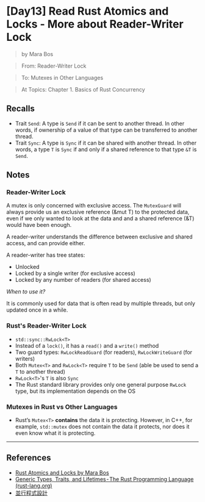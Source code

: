 # [Day13] Read Rust Atomics and Locks - More about Reader-Writer Lock

> by Mara Bos

> From: Reader-Writer Lock

> To: Mutexes in Other Languages

> At Topics: Chapter 1. Basics of Rust Concurrency

## Recalls

- Trait `Send`: A type is `Send` if it can be sent to another thread. In other words, if ownership of a value of that type can be transferred to another thread.
- Trait `Sync`: A type is `Sync` if it can be shared with another thread. In other words, a type `T` is `Sync` if and only if a shared reference to that type `&T` is `Send`.

## Notes

### Reader-Writer Lock

A mutex is only concerned with exclusive access. The `MutexGuard` will always provide us an exclusive reference (&mut T) to the protected data, even if we only wanted to look at the data and and a shared reference (&T) would have been enough.

A reader-writer understands the difference between exclusive and shared access, and can provide either.

A reader-writer has tree states:

- Unlocked
- Locked by a single writer (for exclusive access)
- Locked by any number of readers (for shared access)

*When to use it?*

It is commonly used for data that is often read by multiple threads, but only updated once in a while.

### Rust's Reader-Writer Lock

- `std::sync::RwLock<T>`
- Instead of a `lock()`, it has a `read()` and a `write()` method
- Two guard types: `RwLockReadGuard` (for readers), `RwLockWriteGuard` (for writers)
- Both `Mutex<T>` and `RwLock<T>` require `T` to be `Send` (able be used to send a `T` to another thread)
- `RwLock<T>`'s `T` is also `Sync`
- The Rust standard library provides only one general purpose `RwLock` type, but its implementation depends on the OS

### Mutexes in Rust vs Other Languages

- Rust’s `Mutex<T>` **contains** the data it is protecting. However, in C++, for example, `std::mutex` does not contain the data it protects, nor does it even know what it is protecting.

---

## References

- [Rust Atomics and Locks by Mara Bos](https://marabos.nl/atomics/)
- [Generic Types, Traits, and Lifetimes - The Rust Programming Language (rust-lang.org)](https://doc.rust-lang.org/stable/book/ch10-00-generics.html)
- [並行程式設計](https://hackmd.io/@sysprog/concurrency/https%3A%2F%2Fhackmd.io%2F%40sysprog%2FS1AMIFt0D)
